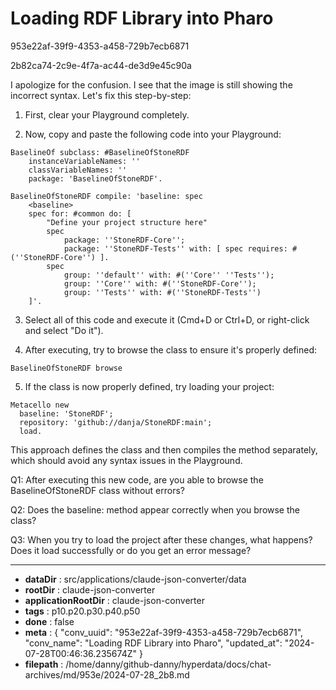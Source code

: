 # Loading RDF Library into Pharo

953e22af-39f9-4353-a458-729b7ecb6871

2b82ca74-2c9e-4f7a-ac44-de3d9e45c90a

 I apologize for the confusion. I see that the image is still showing the incorrect syntax. Let's fix this step-by-step:

1. First, clear your Playground completely.

2. Now, copy and paste the following code into your Playground:

```smalltalk
BaselineOf subclass: #BaselineOfStoneRDF
	instanceVariableNames: ''
	classVariableNames: ''
	package: 'BaselineOfStoneRDF'.

BaselineOfStoneRDF compile: 'baseline: spec
	<baseline>
	spec for: #common do: [
		"Define your project structure here"
		spec 
			package: ''StoneRDF-Core'';
			package: ''StoneRDF-Tests'' with: [ spec requires: #(''StoneRDF-Core'') ].
		spec 
			group: ''default'' with: #(''Core'' ''Tests'');
			group: ''Core'' with: #(''StoneRDF-Core'');
			group: ''Tests'' with: #(''StoneRDF-Tests'')
	]'.
```

3. Select all of this code and execute it (Cmd+D or Ctrl+D, or right-click and select "Do it").

4. After executing, try to browse the class to ensure it's properly defined:

```smalltalk
BaselineOfStoneRDF browse
```

5. If the class is now properly defined, try loading your project:

```smalltalk
Metacello new
  baseline: 'StoneRDF';
  repository: 'github://danja/StoneRDF:main';
  load.
```

This approach defines the class and then compiles the method separately, which should avoid any syntax issues in the Playground.

Q1: After executing this new code, are you able to browse the BaselineOfStoneRDF class without errors?

Q2: Does the baseline: method appear correctly when you browse the class?

Q3: When you try to load the project after these changes, what happens? Does it load successfully or do you get an error message?

---

* **dataDir** : src/applications/claude-json-converter/data
* **rootDir** : claude-json-converter
* **applicationRootDir** : claude-json-converter
* **tags** : p10.p20.p30.p40.p50
* **done** : false
* **meta** : {
  "conv_uuid": "953e22af-39f9-4353-a458-729b7ecb6871",
  "conv_name": "Loading RDF Library into Pharo",
  "updated_at": "2024-07-28T00:46:36.235674Z"
}
* **filepath** : /home/danny/github-danny/hyperdata/docs/chat-archives/md/953e/2024-07-28_2b8.md